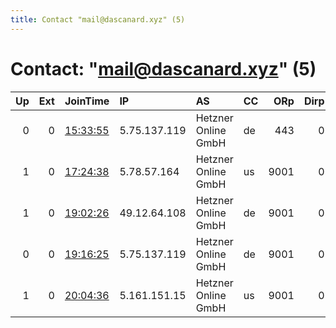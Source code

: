 ```yaml
---
title: Contact "mail@dascanard.xyz" (5)
---
```


# Contact: "mail@dascanard.xyz" (5)

|   Up |   Ext | JoinTime                                                                                              | IP           | AS                  | CC   |   ORp |   Dirp | OS    | Version   | Nickname     |   eFamMembers |
|-----:|------:|:------------------------------------------------------------------------------------------------------|:-------------|:--------------------|:-----|------:|-------:|:------|:----------|:-------------|--------------:|
|    0 |     0 | [15:33:55](https://nusenu.github.io/OrNetStats/w/relay/00D6EAE7616C5890FF5D9060B33E56CA6AD68CC6.html) | 5.75.137.119 | Hetzner Online GmbH | de   |   443 |      0 | Linux | 0.4.7.12  | CanardRelay  |             1 |
|    1 |     0 | [17:24:38](https://nusenu.github.io/OrNetStats/w/relay/3930393094983CBD23E22F2173FE3A8D73769FDC.html) | 5.78.57.164  | Hetzner Online GmbH | us   |  9001 |      0 | Linux | 0.4.7.12  | CanardRelay3 |             4 |
|    1 |     0 | [19:02:26](https://nusenu.github.io/OrNetStats/w/relay/8D9FCEBF56604A241FC1B7112C17CAB4CA6BA68B.html) | 49.12.64.108 | Hetzner Online GmbH | de   |  9001 |      0 | Linux | 0.4.7.12  | CanardRelay2 |             4 |
|    0 |     0 | [19:16:25](https://nusenu.github.io/OrNetStats/w/relay/B823C8096822BF843355D9A6D4BA4EAD99ACCB26.html) | 5.75.137.119 | Hetzner Online GmbH | de   |  9001 |      0 | Linux | 0.4.7.12  | CanardRelay  |             4 |
|    1 |     0 | [20:04:36](https://nusenu.github.io/OrNetStats/w/relay/A0A1F2171CE7FFDBD882A9233E707C4BADD9868D.html) | 5.161.151.15 | Hetzner Online GmbH | us   |  9001 |      0 | Linux | 0.4.7.12  | CanardRelay4 |             4 |
